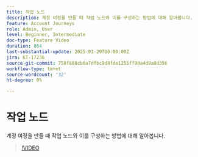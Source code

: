 ```yaml
---
title: 작업 노드
description: 계정 여정을 만들 때 작업 노드와 이를 구성하는 방법에 대해 알아봅니다.
feature: Account Journeys
role: Admin, User
level: Beginner, Intermediate
doc-type: Feature Video
duration: 864
last-substantial-update: 2025-01-29T00:00:00Z
jira: KT-17236
source-git-commit: 758f888cb0a7dfbc9d8fde1255ff90a4d9a8d356
workflow-type: tm+mt
source-wordcount: '32'
ht-degree: 0%

---
```



# 작업 노드

계정 여정을 만들 때 작업 노드와 이를 구성하는 방법에 대해 알아봅니다.

>[!VIDEO](https://video.tv.adobe.com/v/3443207/?learn=on&enablevpops)

